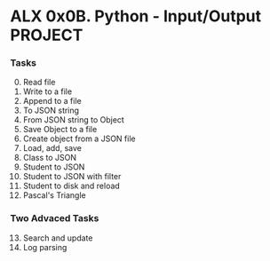 # ALX 0x0B. Python - Input/Output PROJECT

### Tasks
0. Read file 
1. Write to a file 
2. Append to a file 
3. To JSON string 
4. From JSON string to Object 
5. Save Object to a file 
6. Create object from a JSON file 
7. Load, add, save 
8. Class to JSON 
9. Student to JSON 
10. Student to JSON with filter 
11. Student to disk and reload 
12. Pascal's Triangle 

### Two Advaced Tasks
13. Search and update 
14. Log parsing 
